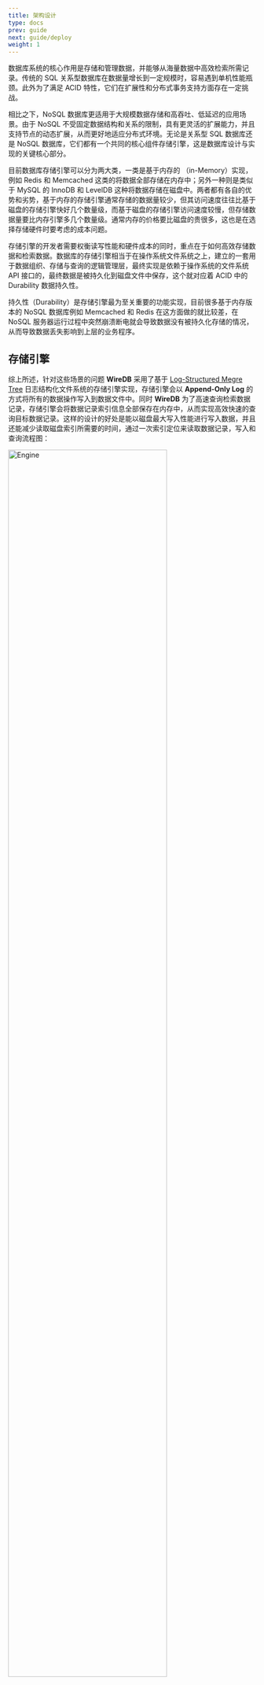 ```yaml
---
title: 架构设计
type: docs
prev: guide
next: guide/deploy
weight: 1
---
```


数据库系统的核心作用是存储和管理数据，并能够从海量数据中高效检索所需记录。传统的 SQL 关系型数据库在数据量增长到一定规模时，容易遇到单机性能瓶颈。此外为了满足 ACID 特性，它们在扩展性和分布式事务支持方面存在一定挑战。

相比之下，NoSQL 数据库更适用于大规模数据存储和高吞吐、低延迟的应用场景。由于 NoSQL 不受固定数据结构和关系的限制，具有更灵活的扩展能力，并且支持节点的动态扩展，从而更好地适应分布式环境。无论是关系型 SQL 数据库还是 NoSQL 数据库，它们都有一个共同的核心组件存储引擎，这是数据库设计与实现的关键核心部分。

目前数据库存储引擎可以分为两大类，一类是基于内存的 （in-Memory）实现，例如 Redis 和 Memcached 这类的将数据全部存储在内存中；另外一种则是类似于 MySQL 的 InnoDB 和 LevelDB 这种将数据存储在磁盘中。两者都有各自的优势和劣势，基于内存的存储引擎通常存储的数据量较少，但其访问速度往往比基于磁盘的存储引擎快好几个数量级，而基于磁盘的存储引擎访问速度较慢，但存储数据量要比内存引擎多几个数量级。通常内存的价格要比磁盘的贵很多，这也是在选择存储硬件时要考虑的成本问题。

存储引擎的开发者需要权衡读写性能和硬件成本的同时，重点在于如何高效存储数据和检索数据。数据库的存储引擎相当于在操作系统文件系统之上，建立的一套用于数据组织、存储与查询的逻辑管理层，最终实现是依赖于操作系统的文件系统 API 接口的，最终数据是被持久化到磁盘文件中保存，这个就对应着 ACID 中的 Durability 数据持久性。

持久性（Durability）是存储引擎最为至关重要的功能实现，目前很多基于内存版本的 NoSQL 数据库例如 Memcached 和 Redis 在这方面做的就比较差，在 NoSQL 服务器运行过程中突然崩溃断电就会导致数据没有被持久化存储的情况，从而导致数据丢失影响到上层的业务程序。


## 存储引擎

综上所述，针对这些场景的问题 **WireDB** 采用了基于 [Log-Structured Megre Tree](https://en.wikipedia.org/wiki/Log-structured_merge-tree) 日志结构化文件系统的存储引擎实现，存储引擎会以 **Append-Only Log** 的方式将所有的数据操作写入到数据文件中。同时 **WireDB** 为了高速查询检索数据记录，存储引擎会将数据记录索引信息全部保存在内存中，从而实现高效快速的查询目标数据记录。这样的设计的好处是能以磁盘最大写入性能进行写入数据，并且还能减少读取磁盘索引所需要的时间，通过一次索引定位来读取数据记录，写入和查询流程图：

<img src="/images/engine.png" alt="Engine" width="80%" />

其核心持久化机制基于预写日志 Write-Ahead Logging 简称 **WAL** ，在对数据执行任何操作前，都会先将操作记录写入 WAL 日志文件。WAL 文件不仅承担持久化的角色，也作为主要的数据存储载体。在数据库进程崩溃后，只需从 WAL 日志中顺序读取各条 **segment** 记录，即可高效恢复内存中的索引结构。

在 WireDB 中对这些 WAL 数据文件有一个统称为叫 **Region** 文件，这些文件有单个大小限制，当一个数据文件写满之后就会被关闭，会创建一个新的数据进行进行写入。关闭的 Region 文件会成为冷数据文件，随着数据库进行不断运行长时间运行 Region 文件会不断递增不断的占用磁盘空间，这时就需要对这些旧的 Region 文件进行压缩和定时清理。

在 WireDB 中，这些 WAL 日志数据文件被统一称为  Region  文件，每个 Region 文件有固定的大小限制，当写满后将被关闭，并新建一个 Active Region 活跃的文件用于后续写入。被关闭的 Region 文件被视为冷数据文件，随着数据库的持续运行，Region 文件数量会不断增加，逐渐占用更多的磁盘空间。

为此数据库进程需要对旧的 Region 文件执行压缩 Compaction 和定期清理，以降低存储压力并提高查崩溃数据恢复时的启动效率，压缩流程原理图：



<img src="/images/compression-dirty-region.png" alt="Engine" width="80%" />



<img src="/images/architecture.png" alt="Architecture" width="80%" />


